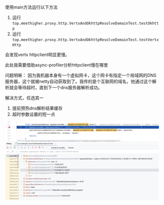 使用main方法运行以下方法

1. 运行`top.meethigher.proxy.http.VertxAndOkhttpResolveDomainTest.testOkhttp`
2. 运行`top.meethigher.proxy.http.VertxAndOkhttpResolveDomainTest.testVertxHttp`

会发现vertx httpclient明显更慢。

此处我需要借助async-profiler分析httpclient慢在哪里



问题明晰：
因为我机器本身有一个虚拟网卡，这个网卡有指定一个局域网的DNS服务器，这个就被netty自动获取到了。我传的是个互联网的域名，他通过这个解析就会等待超时，直到下一个dns服务器解析成功。

解决方式，任选其一
1. 提前预热dns解析结果缓存
2. 超时参数设置的短一点



![image-20250323013209075](README/image-20250323013209075.png)